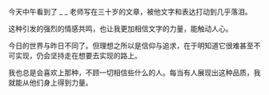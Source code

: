 今天中午看到了 _ _ 老师写在三十岁的文章，被他文字和表达打动到几乎落泪。

这种引发的强烈的情感共鸣，也让我更加相信文字的力量，能触动人心。

今日的世界与昨日不同了。但理想之所以是信仰与追求，在于明知道它很难甚至不可实现，仍会坚持走在想要去实现的路上。

我也总是会喜欢上那种，不顾一切相信些什么的人。每当有人展现出这种品质，我就能从他们身上得到力量。
